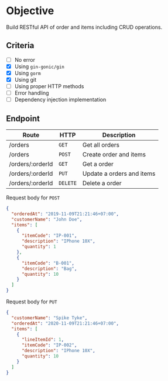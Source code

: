 # Objective

Build RESTful API of order and items including CRUD operations.

## Criteria

- [ ] No error
- [x] Using `gin-gonic/gin`
- [x] Using `gorm`
- [x] Using git
- [ ] Using proper HTTP methods
- [ ] Error handling
- [ ] Dependency injection implementation

## Endpoint

| Route            | HTTP     | Description               |
| ---------------- | -------- | ------------------------- |
| /orders          | `GET`    | Get all orders            |
| /orders          | `POST`   | Create order and items    |
| /orders/:orderId | `GET`    | Get a order               |
| /orders/:orderId | `PUT`    | Update a orders and items |
| /orders/:orderId | `DELETE` | Delete a order            |

Request body for `POST`

```json
{
  "orderedAt": "2019-11-09T21:21:46+07:00",
  "customerName": "John Doe",
  "items": [
    {
      "itemCode": "IP-001",
      "description": "IPhone 10X",
      "quantity": 1
    },
    {
      "itemCode": "B-001",
      "description": "Bag",
      "quantity": 10
    }
  ]
}
```

Request body for `PUT`

```json
{
  "customerName": "Spike Tyke",
  "orderedAt": "2020-11-09T21:21:46+07:00",
  "items": [
    {
      "lineItemId": 1,
      "itemCode": "IP-002",
      "description": "IPhone 10X",
      "quantity": 10
    }
  ]
}
```
